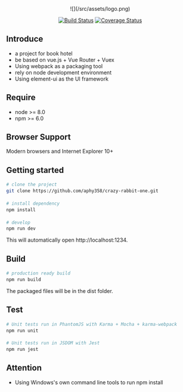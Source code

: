 <center>![](/src/assets/logo.png)


[![Build Status](https://travis-ci.org/aphy358/crazy-rabbit-one.svg?branch=master)](https://travis-ci.org/aphy358/crazy-rabbit-one) [![Coverage Status](https://coveralls.io/repos/github/aphy358/crazy-rabbit-one/badge.svg)](https://coveralls.io/github/aphy358/crazy-rabbit-one)
</center>


## Introduce
* a project for book hotel
* be based on vue.js + Vue Router + Vuex
* Using webpack as a packaging tool
* rely on node development environment
* Using element-ui as the UI framework

## Require
* node >= 8.0
* npm >= 6.0

## Browser Support
Modern browsers and Internet Explorer 10+

## Getting started

```bash
# clone the project
git clone https://github.com/aphy358/crazy-rabbit-one.git

# install dependency
npm install

# develop
npm run dev
```

This will automatically open http://localhost:1234.

## Build
```bash
# production ready build
npm run build
```

The packaged files will be in the dist folder.

## Test
```bash
# Unit tests run in PhantomJS with Karma + Mocha + karma-webpack
npm run unit

# Unit tests run in JSDOM with Jest
npm run jest
```

## Attention
* Using Windows's own command line tools to run npm install
